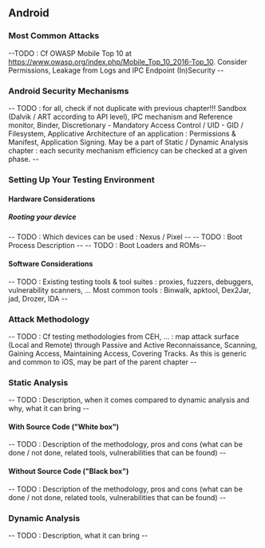 ## Android

### Most Common Attacks
--TODO : Cf OWASP Mobile Top 10 at https://www.owasp.org/index.php/Mobile_Top_10_2016-Top_10. Consider Permissions, Leakage from Logs and IPC Endpoint (In)Security --

### Android Security Mechanisms
-- TODO : for all, check if not duplicate with previous chapter!!! Sandbox (Dalvik / ART according to API level), IPC mechanism and Reference monitor, Binder, Discretionary - Mandatory Access Control / UID - GID / Filesystem, Applicative Architecture of an application : Permissions & Manifest, Application Signing. May be a part of Static / Dynamic Analysis chapter : each security mechanism efficiency can be checked at a given phase. --

### Setting Up Your Testing Environment
#### Hardware Considerations
##### Rooting your device
-- TODO : Which devices can be used : Nexus / Pixel --
-- TODO : Boot Process Description --
-- TODO : Boot Loaders and ROMs--

#### Software Considerations
-- TODO : Existing testing tools & tool suites : proxies, fuzzers, debuggers, vulnerability scanners, ... Most common tools : Binwalk, apktool, Dex2Jar, jad, Drozer, IDA --

### Attack Methodology
-- TODO : Cf testing methodologies from CEH, ... : map attack surface (Local and Remote) through Passive and Active Reconnaissance, Scanning, Gaining Access, Maintaining Access, Covering Tracks. As this is generic and common to iOS, may be part of the parent chapter --

### Static Analysis
-- TODO : Description, when it comes compared to dynamic analysis and why, what it can bring --
#### With Source Code ("White box")
-- TODO : Description of the methodology, pros and cons (what can be done / not done, related tools, vulnerabilities that can be found) --

#### Without Source Code ("Black box")
-- TODO : Description of the methodology, pros and cons (what can be done / not done, related tools, vulnerabilities that can be found) --

### Dynamic Analysis
-- TODO : Description, what it can bring --
